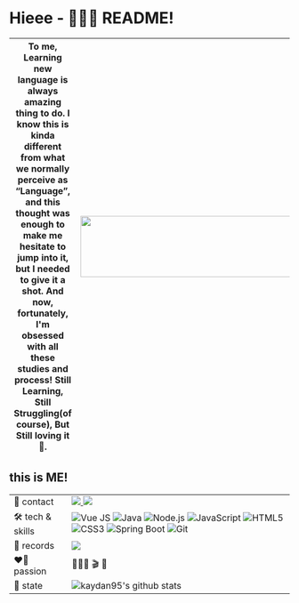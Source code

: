 # Hieee - 🙋🏻‍♀️ README!


| To me, Learning new language is always amazing thing to do. I know this is kinda different from what we normally perceive as “Language”, and this thought was enough to make me hesitate to jump into it, but I needed to give it a shot. And now, fortunately, I'm obsessed with all these studies and process! Still Learning, Still Struggling(of course), But Still loving it🧡.| <img src="https://user-images.githubusercontent.com/85853145/148543708-0d42e7c3-3dfa-4396-9191-7993c8cd0b02.jpeg" width="530" height="110"> |
| ------ | ------ |


## this is ME! 
|  |  |
| ------ | ------ |
| 📩 contact |  <a href="https://mail.google.com/mail/u/0/?ogbl#inbox?compose=GTvVlcSHxTkVSspmbSSngsMcDmhFFVFSVTCdvwTdzsMvTlzDJjCGjCTHMmnNdwWQLpBghBnvcPHpr" target="_blank"><img src="https://img.shields.io/badge/-Gmail-EA4335?style=flat-square&logo=Gmail&logoColor=white"> <a href="https://mail.google.com/mail/u/0/?ogbl#inbox?compose=GTvVlcSHxTkVSspmbSSngsMcDmhFFVFSVTCdvwTdzsMvTlzDJjCGjCTHMmnNdwWQLpBghBnvcPHpr" target="_blank"><img src="https://img.shields.io/badge/-Naver-03C75A?style=flat-square&logo=Naver&logoColor=white"> |
| 🛠 tech & skills | ![Vue JS](https://img.shields.io/badge/-Vue.js-4FC08D?style=flat-square&logo=vue.js&logoColor=white) ![Java](https://img.shields.io/badge/-Java-007396?style=flat-square&logo=Java&logoColor=white) ![Node.js](https://img.shields.io/badge/-Node.js-339933?style=flat-square&logo=Node.js&logoColor=white) ![JavaScript](https://img.shields.io/badge/-JavaScript-F7DF1E?style=flat-square&logo=JavaScript&logoColor=white) ![HTML5](https://img.shields.io/badge/-HTML5-E34F26?style=flat-square&logo=HTML5&logoColor=white) ![CSS3](https://img.shields.io/badge/-CSS3-1572B6?style=flat-square&logo=CSS3&logoColor=white) ![Spring Boot](https://img.shields.io/badge/-Spring%20Boot-6DB33F?style=flat-square&logo=Spring%20Boot&logoColor=white) ![Git](https://img.shields.io/badge/-Git-F05032?style=flat-square&logo=Git&logoColor=white) |
| 📝 records | <a href="https://www.notion.so/b631f07a054e42a1bc06a9e11c334840" target="_blank"><img src="https://img.shields.io/badge/-Study-000000?style=flat-square&logo=Notion&logoColor=white"> |
| ❤️‍🔥 passion | 👩🏻‍💻 🎬 📸 |
| 🔎 state | ![kaydan95's github stats](https://github-readme-stats.vercel.app/api?username=kaydan95&theme=discord_old_blurple&show_icons=true) |
